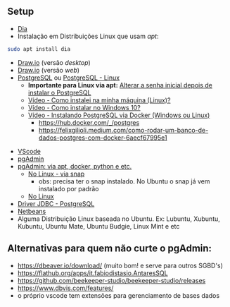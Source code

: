 ## Setup 

* [Dia](http://dia-installer.de/) 
 * Instalação em Distribuições Linux que usam _apt_:
```sh
sudo apt install dia
```
* [Draw.io](https://github.com/jgraph/drawio-desktop/releases) (versão _desktop_)
* [Draw.io](http://draw.io) (versão _web_) 
* [PostgreSQL](https://www.postgresql.org/download/) ou [PostgreSQL - Linux](https://www.postgresql.org/download/linux/ubuntu/)
   * **Importante para Linux via apt:** [Alterar a senha inicial depois de instalar o PostgreSQL](https://www.vivaolinux.com.br/dica/Alterando-senha-inicial-do-PostgreSQL-[Ubuntu])
   * [Vídeo - Como instalei na minha máquina (Linux)?](https://youtube.com/playlist?list=PLvT8P1q6jMWcT5op9r3RJpaiD4uWAh4zu)
   * [Vídeo - Como instalar no Windows 10?](https://www.youtube.com/watch?v=wh7yKZVx294&list=PLHCyLhqWSaHDHOCJycIf4FHSU6-IMCxuN)
   * [Vídeo - Instalando PostgreSQL via Docker (Windows ou Linux)](https://www.youtube.com/watch?v=CdoBvd_bPdk)
      * https://hub.docker.com/_/postgres
      * https://felixgilioli.medium.com/como-rodar-um-banco-de-dados-postgres-com-docker-6aecf67995e1
<!--* [brModelo](https://www.brmodeloweb.com/lang/pt-br/index.html) (versão _web_)
* [brModelo](http://www.sis4.com/brModelo/download.html) (versão _desktop_)    
-->
* [VScode](https://code.visualstudio.com/download)
* [pgAdmin](https://www.pgadmin.org/download/) 
* [pgAdmin: via apt, docker, python e etc.](https://www.pgadmin.org/download/pgadmin-4-apt/)
   * [No Linux - via snap](https://snapcraft.io/pgadmin4)
     * obs: precisa ter o snap instalado. No Ubuntu o snap já vem instalado por padrão
   * [No Linux](https://www.edivaldobrito.com.br/pgadmin4-no-ubuntu/)
* [Driver JDBC - PostgreSQL](https://jdbc.postgresql.org/download.html)
* [Netbeans](https://netbeans.apache.org/download/nb126/nb126.html)
* Alguma Distribuição Linux baseada no Ubuntu. Ex: Lubuntu, Xubuntu, Kubuntu, Ubuntu Mate, Ubuntu Budgie, Linux Mint e etc

## Alternativas para quem não curte o pgAdmin: 

* https://dbeaver.io/download/ (muito bom! e serve para outros SGBD's)
* https://flathub.org/apps/it.fabiodistasio.AntaresSQL 
* https://github.com/beekeeper-studio/beekeeper-studio/releases
* https://www.dbvis.com/features/ 
* o próprio vscode tem extensões para gerenciamento de bases dados

